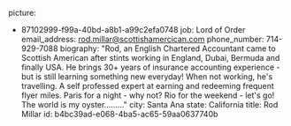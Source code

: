 picture:
  - 87102999-f99a-40bd-a8b1-a99c2efa0748
job: Lord of Order
email_address: rod.millar@scottishamercican.com
phone_number: 714-929-7088
biography: "Rod, an English Chartered Accountant came to Scottish American after stints working in England, Dubai, Bermuda and finally USA. He brings 30+ years of insurance accounting experience - but is still learning something new everyday! When not working, he's travelling. A self professed expert at earning and redeeming frequent flyer miles. Paris for a night - why not? Rio for the weekend - let's go! The world is my oyster........."
city: Santa Ana
state: California
title: Rod Millar
id: b4bc39ad-e068-4ba5-ac65-59aa0637740b
